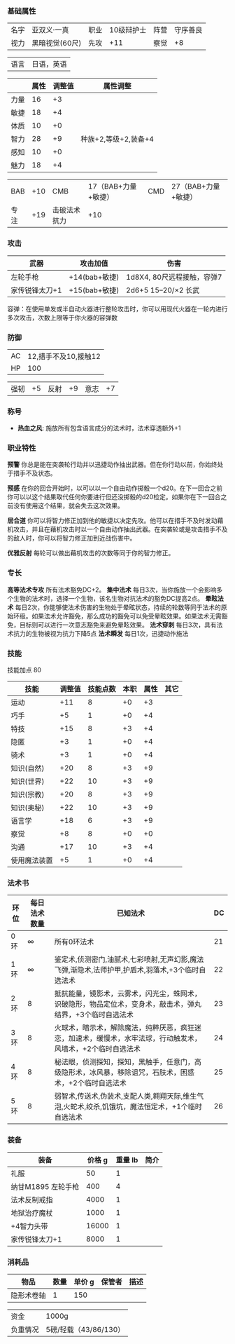### 基础属性

<table>
  <tr>
      <td>名字</td>
      <td>亚双义·一真</td>
      <td>职业</td>
      <td>10级辩护士</td>
      <td>阵营</td>
      <td>守序善良</td>
  </tr>
  <tr>
      <td>视力</td>
      <td>黑暗视觉(60尺)</td>
      <td>先攻</td>
      <td>+11</td>
      <td>察觉</td>
      <td>+8</td>
  </tr>
</table>

<table>
    <tr>
        <td>语言</td>
        <td>日语，英语</td>
    </tr>
</table>

|      | 属性 | 调整值 | 属性调整 |
| ---- | ---- | ------ | -------- |
| 力量 | 16   | +3     |
| 敏捷 | 18   | +4     |
| 体质 | 10   | +0     |
| 智力 | 28   | +9     | 种族+2,等级+2,装备+4  |
| 感知 | 10   | +0     |
| 魅力 | 18   | +4     |

<table>
    <tr>
        <td>BAB</td>
            <td>+10</td>
        <td>CMB</td>
            <td>17（BAB+力量+敏捷）</td>
        <td>CMD</td>
            <td>27（BAB+力量+敏捷）</td>
  </tr>
  <tr>
	<td>专注</td>
            <td>+19</td>
  <td>击破法术抗力</td>
            <td>+10</td>
    </tr>
</table>

### 攻击

| 武器         | 攻击加值           | 伤害          |
| ------------ | ------------------ | ------------- |
| 左轮手枪 | +14(bab+敏捷)       | 1d8X4, 80尺远程接触，容弹7 |
| 家传锐锋太刀+1 | +15(bab+敏捷)       | 2d6+5 15–20/×2 长武 |

容弹：在使用单发或半自动火器进行整轮攻击时，你可以用现代火器在一轮内进行多次攻击，次数上限等于你火器的容弹数

### 防御

<table>
    <tr>
        <td>AC</td>
        <td>12,措手不及10,接触12</td>
    </tr>
    <tr>
        <td>HP</td>
        <td>100</td>
    </tr>
</table>
<table>
    <tr>
        <td>强韧</td>
        <td>+5</td>
            <td>反射</td>
        <td>+9</td>
            <td>意志</td>
        <td>+7</td>
    </tr>
</table>

### 称号

- **热血之风**: 施放所有包含语言成分的法术时，法术穿透额外+1


### 职业特性

**预警** 你总是能在突袭轮行动并以迅捷动作抽出武器。但在你行动以前，你始终处于措手不及状态。

**预感** 在你的回合开始时，以可以以一个自由动作掷骰一个d20。在下一回合之前你可以以这个结果取代任何你要进行但还没掷骰的d20检定。如果你在下一回合之前没有使用这个结果，就会失去这次效果。

**居合道** 你可以将智力修正加到他的敏捷以决定先攻。他可以在措手不及时发动藉机攻击，并且在藉机攻击时以一个自由动作抽出武器。在突袭轮或是攻击措手不及的敌人时，你可以将智力修正加到近战伤害中。

**优雅反射** 每轮可以做出藉机攻击的次数等同于你的智力修正。

### 专长
**高等法术专攻** 所有法术豁免DC+2。
**集中法术** 每日3次，当你施放一个会影响多个生物的法术时，选择一个生物，该名生物对抗法术的豁免DC提高2点。
**晕眩法术** 每日2次，你能够使法术伤害的生物处于晕眩状态，持续的轮数等同于法术的原始环级。如果法术允许豁免，那么成功的豁免可以免受晕眩效果。如果法术无需豁免，目标则可以进行一次意志豁免来避免晕眩效果。
**法术穿刺** 每日3次，具有法术抗力的生物被视为抗力下降5点
**法术瞬发** 每日1次，迅捷动作施法

### 技能

技能加点 80

| 技能 | 调整值  | 技能点数  | 本职  | 属性 | 其它     |
| --- | ------ | -------- | ---- | ---- | -------- |
| 运动 | +11     | 8        | +0   | +3 |
| 巧手 | +5     | 1        | +0   | +4   |
| 特技 | +15     | 8        | +3   | +4   |
| 隐匿 | +3     | 1        | +0   | +4   |
| 骑术 | +3     | 1        | +0   | +4   |
| 知识(自然) | +20     | 8        | +3   | +9   |
| 知识(世界) | +22     | 10        | +3   | +9   |
| 知识(宗教) | +20     | 8        | +3   | +9   |
| 知识(奥秘) | +22     | 10        | +3   | +9   |
| 语言学 | +18     | 6        | +3   | +9   |
| 察觉 | +8     | 8        | +0   | +0   |  |
| 沟通 | +17     | 10        | +3   | +4   |  |
| 使用魔法装置 | +5     | 1        | +0   | +4 |




### 法术书

| 环位 | 每日法术数量 | 已知法术 | DC |
| ---- | ------------ | ------------------------ | -- |
| 0 环 | ∞ | 所有0环法术 | 21
| 1 环 | ∞ | 鉴定术,侦测密门,油腻术,七彩喷射,无声幻影,魔法飞弹,渐隐术,法师护甲,护盾术,羽落术,+3个临时自选法术| 22
| 2 环 | 8 | 抵抗能量，镜影术，云雾术，闪光尘，蛛网术，识破隐形，物品定位术，变身术，敲击术，弹丸结界，+3个临时自选法术 | 23
| 3 环 | 8 | 火球术，暗示术，解除魔法，纯粹厌恶，疯狂迷恋，加速术，缓慢术，水牢法球，行动触发术，风墙术，+2个临时自选法术 | 24
| 4 环 | 8 | 秘法眼，侦测探知，探知，黑触手，任意门，高级隐形术，冰风暴，移除诅咒，石肤术，困惑术，+2个临时自选法术  | 25
| 5 环 | 8 | 弱智术,传送术,伪装术,支配人类,翱翔天际,维生气泡,火蛇术,绞杀,饥饿坑，魔法恒定术，+1个临时自选法术  | 26

### 装备
| 装备         | 价格 g | 重量 lb | 简介 |
| ------------ | ------ | ------- | ---- |
| 礼服 | 50    | 1      |
| 纳甘M1895 左轮手枪 | 400    | 4       |
| 法术反制戒指 | 4000    | 1     |
| 地狱治疗魔杖 | 1000    | 1     |
| +4智力头带 | 16000    | 1     |
| 家传锐锋太刀+1 | 8000    | 1     |

### 消耗品
| 物品           | 数量 | 单价 g | 保管者 | 描述 |
| -------------- | ---- | ---- | ---- | ---- |
| 隐形术卷轴   | 1    | 150    | 

<table>
  <tr>
	<td>资金</td>
  <td>1000g</td>   
    </tr>
    <tr>
	<td>负重情况</td>
  <td>5磅/轻载（43/86/130）</td>
    </tr>
</table>

